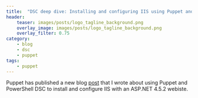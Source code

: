 ```yaml
---
title:  "DSC deep dive: Installing and configuring IIS using Puppet and PowerShell DSC"
header:
    teaser: images/posts/logo_tagline_background.png
    overlay_image: images/posts/logo_tagline_background.png
    overlay_filter: 0.75
category:
    - blog
    - dsc
    - puppet
tags:
    - puppet
---
```


Puppet has published a new blog [post](https://puppetlabs.com/blog/dsc-deep-dive-installing-and-configuring-iis-using-puppet-and-powershell-dsc) that I wrote about using Puppet and PowerShell DSC to install and configure IIS with an ASP.NET 4.5.2 webiste.
